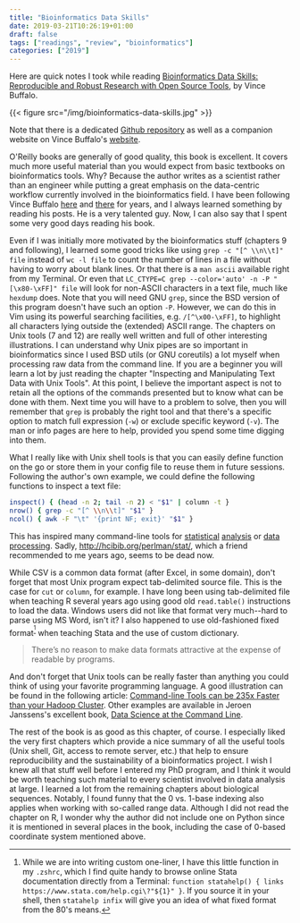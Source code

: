 ```yaml
---
title: "Bioinformatics Data Skills"
date: 2019-03-21T10:26:19+01:00
draft: false
tags: ["readings", "review", "bioinformatics"]
categories: ["2019"]
---
```


Here are quick notes I took while reading [Bioinformatics Data Skills: Reproducible and Robust Research with Open Source Tools](http://shop.oreilly.com/product/0636920030157.do), by Vince Buffalo.

{{< figure src="/img/bioinformatics-data-skills.jpg" >}}

Note that there is a dedicated [Github repository](https://github.com/vsbuffalo/bds-files) as well as a companion website on Vince Buffalo's [website](http://vincebuffalo.org/book/).

O'Reilly books are generally of good quality, this book is excellent. It covers much more useful material than you would expect from basic textbooks on bioinformatics tools. Why? Because the author writes as a scientist rather than an engineer while putting a great emphasis on the data-centric workflow currently involved in the bioinformatics field. I have been following Vince Buffalo [here](https://twitter.com/vsbuffalo/) and [there](https://www.biostars.org/u/69/) for years, and I always learned something by reading his posts. He is a very talented guy. Now, I can also say that I spent some very good days reading his book.

Even if I was initially more motivated by the bioinformatics stuff (chapters 9 and following), I learned some good tricks like using `grep -c "[^ \\n\\t]" file` instead of `wc -l file` to count the number of lines in a file without having to worry about blank lines. Or that there is a `man ascii` available right from my Terminal. Or even that `LC_CTYPE=C grep --color='auto' -n -P "[\x80-\xFF]" file` will look for non-ASCII characters in a text file, much like `hexdump` does. Note that you will need GNU `grep`, since the BSD version of this program doesn't have such an option `-P`. However, we can do this in Vim using its powerful searching facilities, e.g. `/[^\x00-\xFF]`, to highlight all characters lying outside the (extended) ASCII range. The chapters on Unix tools (7 and 12) are really well written and full of other interesting illustrations. I can understand why Unix pipes are so important in bioinformatics since I used BSD utils (or GNU coreutils) a lot myself when processing raw data from the command line. If you are a beginner you will learn a lot by just reading the chapter "Inspecting and Manipulating Text Data with Unix Tools". At this point, I believe the important aspect is not to retain all the options of the commands presented but to know what can be done with them. Next time you will have to a problem to solve, then you will remember that `grep` is probably the right tool and that there's a specific option to match full expression (`-w`) or exclude specific keyword (`-v`). The man or info pages are here to help, provided you spend some time digging into them.

What I really like with Unix shell tools is that you can easily define function on the go or store them in your config file to reuse them in future sessions. Following the author's own example, we could define the following functions to inspect a text file:

```sh
inspect() { (head -n 2; tail -n 2) < "$1" | column -t }
nrow() { grep -c "[^ \\n\\t]" "$1" }
ncol() { awk -F "\t" '{print NF; exit}' "$1" }
```

This has inspired many command-line tools for [statistical](https://github.com/nferraz/st) [analysis](https://www.gnu.org/software/datamash/) or [data](https://github.com/bitly/data_hacks) [processing](https://github.com/dpmcmlxxvi/clistats). Sadly, <http://hcibib.org/perlman/stat/>, which a friend recommended to me years ago, seems to be dead now.

While CSV is a common data format (after Excel, in some domain), don't forget that most Unix program expect tab-delimited source file. This is the case for `cut` or `column`, for example. I have long been using tab-delimited file when teaching R several years ago using good old `read.table()` instructions to load the data. Windows users did not like that format very much--hard to parse using MS Word, isn't it? I also happened to use old-fashioned fixed format<sup>[^1]</sup> when teaching Stata and the use of custom dictionary.

> There’s no reason to make data formats attractive at the expense of readable by programs.

And don't forget that Unix tools can be really faster than anything you could think of using your favorite programming language. A good illustration can be found in the following article: [Command-line Tools can be 235x Faster than your Hadoop Cluster](https://adamdrake.com/command-line-tools-can-be-235x-faster-than-your-hadoop-cluster.html). Other examples are available in Jeroen Janssens's excellent book, [Data Science at the Command Line](https://www.datascienceatthecommandline.com).

The rest of the book is as good as this chapter, of course. I especially liked the very first chapters which provide a nice summary of all the useful tools (Unix shell, Git, access to remote server, etc.) that help to ensure reproducibility and the sustainability of a bioinformatics project. I wish I knew all that stuff well before I entered my PhD program, and I think it would be worth teaching such material to every scientist involved in data analysis at large. I learned a lot from the remaining chapters about biological sequences. Notably, I found funny that the 0 vs. 1-base indexing also applies when working with so-called range data. Although I did not read the chapter on R, I wonder why the author did not include one on Python since it is mentioned in several places in the book, including the case of 0-based coordinate system mentioned above.

[^1]: While we are into writing custom one-liner, I have this little function in my `.zshrc`, which I find quite handy to browse online Stata documentation directly from a Terminal: `function statahelp() { links https://www.stata.com/help.cgi\?"${1}" }`. If you source it in your shell, then `statahelp infix` will give you an idea of what fixed format from the 80's means.
